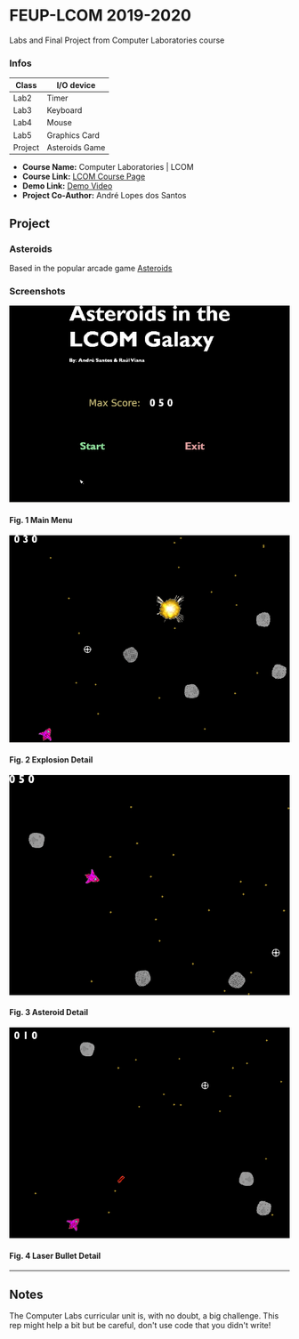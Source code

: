 # FEUP-LCOM 2019-2020
Labs and Final Project from Computer Laboratories course

### Infos
 Class     |   I/O device
 --------- |   ---------------
 Lab2      |   Timer
 Lab3      |   Keyboard
 Lab4      |   Mouse
 Lab5      |   Graphics Card
 Project   |   Asteroids Game 

* **Course Name:** Computer Laboratories | LCOM
* **Course Link:** [LCOM Course Page](https://sigarra.up.pt/feup/pt/ucurr_geral.ficha_uc_view?pv_ocorrencia_id=436435)
* **Demo Link:** [Demo Video](https://www.youtube.com/watch?v=eZYTLphM4-8&list=PL3VuwAsrLX087IWQxS0jvw5aR8ZH1Rt9P)
* **Project Co-Author:** André Lopes dos Santos


## Project 

### Asteroids
Based in the popular arcade game [Asteroids](https://en.wikipedia.org/wiki/Asteroids_(video_game))

### Screenshots


![menu](https://github.com/raulviana/FEUP-LCOM/blob/master/img/menu.png)
#### Fig. 1 Main Menu


![game1](https://github.com/raulviana/FEUP-LCOM/blob/master/img/jogo1.png)
#### Fig. 2 Explosion Detail


![game2](https://github.com/raulviana/FEUP-LCOM/blob/master/img/jogo2.png)
#### Fig. 3 Asteroid Detail


![game3](https://github.com/raulviana/FEUP-LCOM/blob/master/img/jogo3.png)
#### Fig. 4 Laser Bullet Detail
----------------------------------------------------------


## Notes
The Computer Labs curricular unit is, with no doubt, a big challenge. This rep might help a bit but be careful, don't use code that you didn't write!